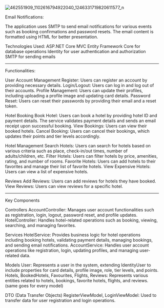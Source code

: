 
![462551909_1102616794922040_1246331719820611577_n](https://github.com/user-attachments/assets/31a8fc6d-34bc-4aab-9d0b-808872f903cb)





Email Notifications:

The application uses SMTP to send email notifications for various events such as booking confirmations and password resets. The email content is formatted using HTML for better presentation.

Technologies Used:
    ASP.NET Core MVC
    Entity Framework Core for database operations
    Identity for user authentication and authorization
    SMTP for sending emails

 ----------------------------------------------------------------------------------------------------------------------------------------------------------------------------------------------------------------

Functionalities:

User Account Management
    Register: Users can register an account by providing necessary details.
    Login/Logout: Users can log in and log out of their accounts.
    Profile Management: Users can update their profiles, including uploading a profile image and updating card details.
    Password Reset: Users can reset their passwords by providing their email and a reset token.

Hotel Booking
    Book Hotel: Users can book a hotel by providing hotel ID and payment details. The service validates payment details and sends an email receipt upon successful booking.
    View Bookings: Users can view their booked hotels.
    Cancel Booking: Users can cancel their bookings, which updates their points and tier levels accordingly.

Hotel Management
    Search Hotels: Users can search for hotels based on various criteria such as place, check-in/out times, number of adults/children, etc.
    Filter Hotels: Users can filter hotels by price, amenities, rating, and number of rooms.
    Favorite Hotels: Users can add hotels to their favorites and manage their list of favorite hotels.
    View Expensive Hotels: Users can view a list of expensive hotels.

Reviews
    Add Reviews: Users can add reviews for hotels they have booked.
    View Reviews: Users can view reviews for a specific hotel.

    
 ----------------------------------------------------------------------------------------------------------------------------------------------------------------------------------------------------------------

 
Key Components

  Controllers
        AccountController: Manages user account functionalities such as registration, login, logout, password reset, and profile updates.
        HotelController: Handles hotel-related operations such as booking, viewing, searching, and managing favorites.

  Services
        HotelService: Provides business logic for hotel operations including booking hotels, validating payment details, managing bookings, and sending email notifications.
        AccountService: Handles user account operations like registration, login, updating profiles, and managing user-related data.

   Models
        User: Represents a user in the system, extending IdentityUser to include properties for card details, profile image, role, tier levels, and points.
        Hotels, BookedHotels, Favourites, Flights, Reviews: Represents various entities related to hotels, bookings, favorite hotels, flights, and reviews.
        (same goes for every model)

  DTO (Data Transfer Objects)
        RegisterViewModel, LoginViewModel: Used to transfer data for user registration and login operations.



